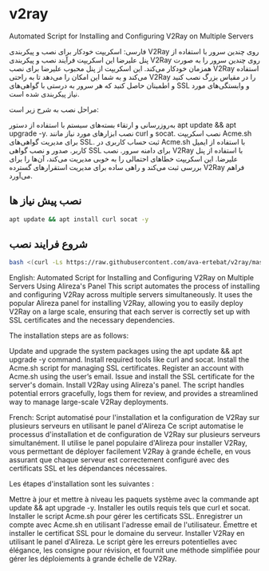 # v2ray
Automated Script for Installing and Configuring V2Ray on Multiple Servers






فارسی:
اسکریپت خودکار برای نصب و پیکربندی V2Ray روی چندین سرور با استفاده از پنل علیرضا
این اسکریپت فرآیند نصب و پیکربندی V2Ray روی چندین سرور را به صورت همزمان خودکار می‌کند. این اسکریپت از پنل محبوب علیرضا برای نصب V2Ray استفاده می‌کند و به شما این امکان را می‌دهد تا به راحتی V2Ray را در مقیاس بزرگ نصب کنید و اطمینان حاصل کنید که هر سرور به درستی با گواهی‌های SSL و وابستگی‌های مورد نیاز پیکربندی شده است.

مراحل نصب به شرح زیر است:

به‌روزرسانی و ارتقاء بسته‌های سیستم با استفاده از دستور apt update && apt upgrade -y.
نصب ابزارهای مورد نیاز مانند curl و socat.
نصب اسکریپت Acme.sh برای مدیریت گواهی‌های SSL.
ثبت حساب کاربری در Acme.sh با استفاده از ایمیل کاربر.
صدور و نصب گواهی SSL برای دامنه سرور.
نصب V2Ray با استفاده از پنل علیرضا.
این اسکریپت خطاهای احتمالی را به خوبی مدیریت می‌کند، آن‌ها را برای بررسی ثبت می‌کند و راهی ساده برای مدیریت استقرارهای گسترده V2Ray فراهم می‌آورد.

## نصب پیش نیاز ها

```sh
apt update && apt install curl socat -y
```


## شروع فرایند نصب

```sh
bash <(curl -Ls https://raw.githubusercontent.com/ava-ertebat/v2ray/master/install.sh)
```

English:
Automated Script for Installing and Configuring V2Ray on Multiple Servers Using Alireza's Panel
This script automates the process of installing and configuring V2Ray across multiple servers simultaneously. It uses the popular Alireza panel for installing V2Ray, allowing you to easily deploy V2Ray on a large scale, ensuring that each server is correctly set up with SSL certificates and the necessary dependencies.

The installation steps are as follows:

Update and upgrade the system packages using the apt update && apt upgrade -y command.
Install required tools like curl and socat.
Install the Acme.sh script for managing SSL certificates.
Register an account with Acme.sh using the user’s email.
Issue and install the SSL certificate for the server's domain.
Install V2Ray using Alireza's panel.
The script handles potential errors gracefully, logs them for review, and provides a streamlined way to manage large-scale V2Ray deployments.

French:
Script automatisé pour l'installation et la configuration de V2Ray sur plusieurs serveurs en utilisant le panel d'Alireza
Ce script automatise le processus d'installation et de configuration de V2Ray sur plusieurs serveurs simultanément. Il utilise le panel populaire d'Alireza pour installer V2Ray, vous permettant de déployer facilement V2Ray à grande échelle, en vous assurant que chaque serveur est correctement configuré avec des certificats SSL et les dépendances nécessaires.

Les étapes d'installation sont les suivantes :

Mettre à jour et mettre à niveau les paquets système avec la commande apt update && apt upgrade -y.
Installer les outils requis tels que curl et socat.
Installer le script Acme.sh pour gérer les certificats SSL.
Enregistrer un compte avec Acme.sh en utilisant l'adresse email de l'utilisateur.
Émettre et installer le certificat SSL pour le domaine du serveur.
Installer V2Ray en utilisant le panel d'Alireza.
Le script gère les erreurs potentielles avec élégance, les consigne pour révision, et fournit une méthode simplifiée pour gérer les déploiements à grande échelle de V2Ray.
